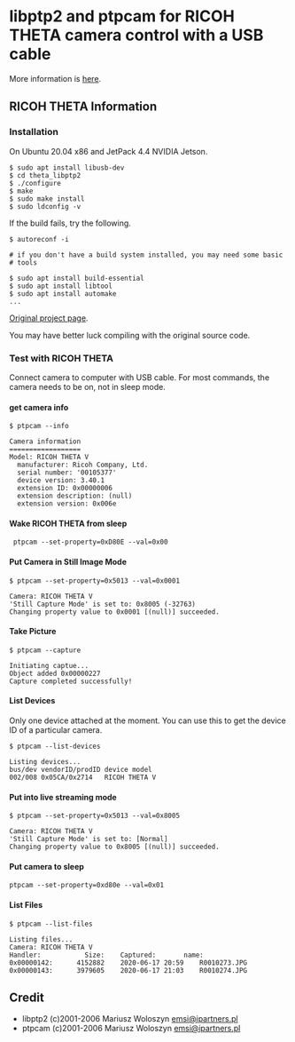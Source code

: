 # libptp2 and ptpcam for RICOH THETA camera control with a USB cable

More information is [here](https://theta360.guide/special/linuxstreaming/).


## RICOH THETA Information

### Installation 

On Ubuntu 20.04 x86 and JetPack 4.4 NVIDIA Jetson.

```
$ sudo apt install libusb-dev
$ cd theta_libptp2
$ ./configure
$ make
$ sudo make install
$ sudo ldconfig -v 

``` 

If the build fails, try the following.

```
$ autoreconf -i

# if you don't have a build system installed, you may need some basic 
# tools

$ sudo apt install build-essential
$ sudo apt install libtool
$ sudo apt install automake
...

```

[Original project page](http://libptp.sourceforge.net/).

You may have better luck compiling
with the original source code. 



### Test with RICOH THETA

Connect camera to computer with USB cable.  For most commands, the camera needs to be on,
not in sleep mode.

#### get camera info 

```
$ ptpcam --info

Camera information
==================
Model: RICOH THETA V
  manufacturer: Ricoh Company, Ltd.
  serial number: '00105377'
  device version: 3.40.1
  extension ID: 0x00000006
  extension description: (null)
  extension version: 0x006e

```

#### Wake RICOH THETA from sleep

```
 ptpcam --set-property=0xD80E --val=0x00
```

#### Put Camera in Still Image Mode

```
$ ptpcam --set-property=0x5013 --val=0x0001

Camera: RICOH THETA V
'Still Capture Mode' is set to: 0x8005 (-32763)
Changing property value to 0x0001 [(null)] succeeded.
```

#### Take Picture

```
$ ptpcam --capture

Initiating captue...
Object added 0x00000227
Capture completed successfully!
```

#### List Devices 

Only one device attached at the moment.   You can use this to get the
device ID of a particular camera. 

```
$ ptpcam --list-devices

Listing devices...
bus/dev	vendorID/prodID	device model
002/008	0x05CA/0x2714	RICOH THETA V
```

#### Put into live streaming mode

```
$ ptpcam --set-property=0x5013 --val=0x8005

Camera: RICOH THETA V
'Still Capture Mode' is set to: [Normal]
Changing property value to 0x8005 [(null)] succeeded.
``` 

#### Put camera to sleep

```
ptpcam --set-property=0xd80e --val=0x01
```

#### List Files

```
$ ptpcam --list-files

Listing files...
Camera: RICOH THETA V
Handler:           Size: 	Captured:      	name:
0x00000142:      4152882	2020-06-17 20:59	R0010273.JPG
0x00000143:      3979605	2020-06-17 21:03	R0010274.JPG
```


## Credit

* libptp2 (c)2001-2006 Mariusz Woloszyn <emsi@ipartners.pl>
* ptpcam  (c)2001-2006 Mariusz Woloszyn <emsi@ipartners.pl>

